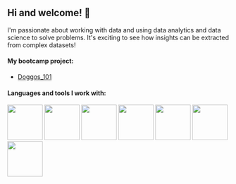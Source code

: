 ## Hi and welcome! 👋 
I'm passionate about working with data and using data analytics and data science to solve problems. It's exciting to see how insights can be extracted from complex datasets!

#### My bootcamp project: 
* [Doggos_101](https://doggos-101.streamlit.app/)

#### Languages and tools I work with: 
<img src="https://user-images.githubusercontent.com/123632891/230006182-d940e9bd-db57-495e-b47d-7ca66bd7a2b0.png" width="80" height="80">    <img src="https://user-images.githubusercontent.com/123632891/230007382-061010bc-1695-490e-8797-9d932ed41573.png" width="80" height="80">    <img src="https://user-images.githubusercontent.com/123632891/230007434-22cb622d-6df3-4e85-9c94-061ef43189d5.png" width="80" height="80">    <img src="https://user-images.githubusercontent.com/123632891/230007473-7da1c814-1a83-47ff-8298-19f17bbf0b10.png" width="80" height="80">    <img src="https://user-images.githubusercontent.com/123632891/230007520-0810638d-635b-4de3-8c4f-01b1b6ef1f18.png" width="80" height="80">    <img src="https://user-images.githubusercontent.com/123632891/230007612-4c5adb17-e98b-4731-9986-eb2d713f2562.png" width="80" height="80">    <img src="https://user-images.githubusercontent.com/123632891/230007683-93767289-3fdb-4a24-94ec-ec377bcaf115.png" width="80" height="80">





